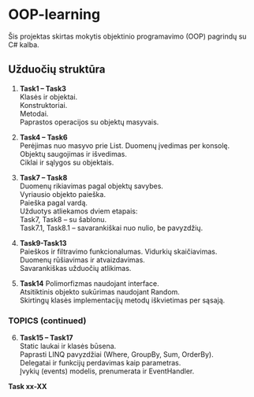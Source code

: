 ﻿# OOP-learning

Šis projektas skirtas mokytis objektinio programavimo (OOP) pagrindų su C# kalba.

## Užduočių struktūra

1. **Task1 – Task3**  
   Klasės ir objektai.  
   Konstruktoriai.  
   Metodai.  
   Paprastos operacijos su objektų masyvais.   

2. **Task4 – Task6**  
   Perėjimas nuo masyvo prie List<T>. 
   Duomenų įvedimas per konsolę.  
   Objektų saugojimas ir išvedimas.  
   Ciklai ir sąlygos su objektais.  

3. **Task7 – Task8**  
   Duomenų rikiavimas pagal objektų savybes.  
   Vyriausio objekto paieška.    
   Paieška pagal vardą.    
   Užduotys atliekamos dviem etapais:  
   Task7, Task8 – su šablonu.    
      Task7.1, Task8.1 – savarankiškai nuo nulio, be pavyzdžių.  

4. **Task9-Task13**  
   Paieškos ir filtravimo funkcionalumas. 
   Vidurkių skaičiavimas.  
   Duomenų rūšiavimas ir atvaizdavimas.  
   Savarankiškas užduočių atlikimas.  
   
5. **Task14**
   Polimorfizmas naudojant interface.  
   Atsitiktinis objekto sukūrimas naudojant Random.  
   Skirtingų klasės implementacijų metodų iškvietimas per sąsają.  

### TOPICS (continued)
   
6. **Task15 – Task17**  
   Static laukai ir klasės būsena.  
   Paprasti LINQ pavyzdžiai (Where, GroupBy, Sum, OrderBy).  
   Delegatai ir funkcijų perdavimas kaip parametras.  
   Įvykių (events) modelis, prenumerata ir EventHandler<TEventArgs>.
   
 **Task xx-XX** 



